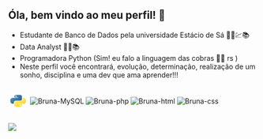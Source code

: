 ##  Óla, bem vindo ao meu perfil! 👋

- Estudante de Banco de Dados pela universidade Estácio de Sá 👩‍💻💹📚
- Data Analyst 👩‍💻📚
- Programadora Python (Sim! eu falo a linguagem das cobras 🐍🐍 rs )
- Neste perfil você encontrará, evolução, determinação, realização de um sonho, disciplina e uma dev que ama aprender!!!

## 

<div>
  <img align="center" alt="Bruna-Python" height="30" width="40" src="https://raw.githubusercontent.com/devicons/devicon/master/icons/python/python-original.svg">               
  <img align="center" alt="Bruna-MySQL" height="30" width="40"  src="https://cdn.jsdelivr.net/gh/devicons/devicon@latest/icons/mysql/mysql-original-wordmark.svg">
  <img align="center" alt="Bruna-php" height="30" width="40" src="https://cdn.jsdelivr.net/gh/devicons/devicon@latest/icons/php/php-original.svg"> 
  <img align="center" alt="Bruna-html" height="30" width="40" src="https://cdn.jsdelivr.net/gh/devicons/devicon@latest/icons/html5/html5-original.svg" >
  <img align="center" alt="Bruna-css" height="30" width="40" src="https://cdn.jsdelivr.net/gh/devicons/devicon@latest/icons/css3/css3-original.svg" >        
</div>

          
   ##       

<div>
  <a href="https://www.linkedin.com/in/bruna-vieira-20945b105/" target="_blank"><img src="https://img.shields.io/badge/-LinkedIn-%230077B5?style=for-the-badge&logo=linkedin&logoColor=white" target="_blank"></a>
</div>
